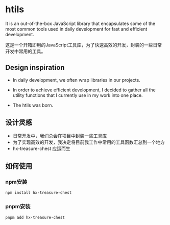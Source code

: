 # htils

It is an out-of-the-box JavaScript library that encapsulates some of the most common tools used in daily development for fast and efficient development.

这是一个开箱即用的JavaScript工具库，为了快速高效的开发，封装的一些日常开发中常用的工具。

## Design inspiration

- In daily development, we often wrap libraries in our projects.

- In order to achieve efficient development, I decided to gather all the utility functions that I currently use in my work into one place.

- The htils was born.

## 设计灵感

- 日常开发中，我们总会在项目中封装一些工具库
- 为了实现高效的开发，我决定将目前我工作中常用的工具函数汇总到一个地方
- hx-treasure-chest 应运而生


## 如何使用

### npm安装
```shell
npm install hx-treasure-chest
```

### pnpm安装
```shell
pnpm add hx-treasure-chest
```
